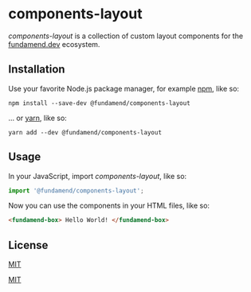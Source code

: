 # components-layout

_components-layout_ is a collection of custom layout components for the [fundamend.dev] ecosystem.

## Installation

Use your favorite Node.js package manager, for example [npm], like so:

    npm install --save-dev @fundamend/components-layout

... or [yarn], like so:

    yarn add --dev @fundamend/components-layout

## Usage

In your JavaScript, import _components-layout_, like so:

```js
import '@fundamend/components-layout';
```

Now you can use the components in your HTML files, like so:

```html
<fundamend-box> Hello World! </fundamend-box>
```

## License

[MIT]

[MIT]

[fundamend.dev]: https://fundamend.dev
[mit]: https://choosealicense.com/licenses/mit/
[npm]: https://www.npmjs.com/
[yarn]: https://yarnpkg.com/
